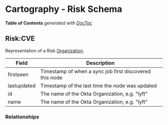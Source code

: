 # Cartography - Risk Schema

<!-- START doctoc generated TOC please keep comment here to allow auto update -->
<!-- DON'T EDIT THIS SECTION, INSTEAD RE-RUN doctoc TO UPDATE -->
**Table of Contents**  *generated with [DocToc](https://github.com/thlorenz/doctoc)*

<!-- END doctoc generated TOC please keep comment here to allow auto update -->

## Risk:CVE

Representation of a Risk [Organization](https://developer.okta.com/docs/concepts/okta-organizations/).


| Field | Description |
|-------|--------------|
| firstseen| Timestamp of when a sync job first discovered this node  |
| lastupdated |  Timestamp of the last time the node was updated |
| id | The name of the Okta Organization, e.g. "lyft" |
| name | The name of the Okta Organization, e.g. "lyft"

### Relationships